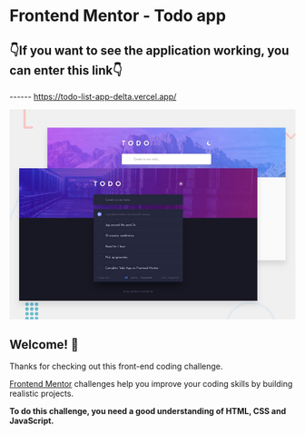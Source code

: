 # Frontend Mentor - Todo app
## 👇If you want to see the application working, you can enter this link👇
------ https://todo-list-app-delta.vercel.app/

![Design preview for the Todo app coding challenge](./design/desktop-preview.jpg)

## Welcome! 👋

Thanks for checking out this front-end coding challenge.

[Frontend Mentor](https://www.frontendmentor.io) challenges help you improve your coding skills by building realistic projects.

**To do this challenge, you need a good understanding of HTML, CSS and JavaScript.**




